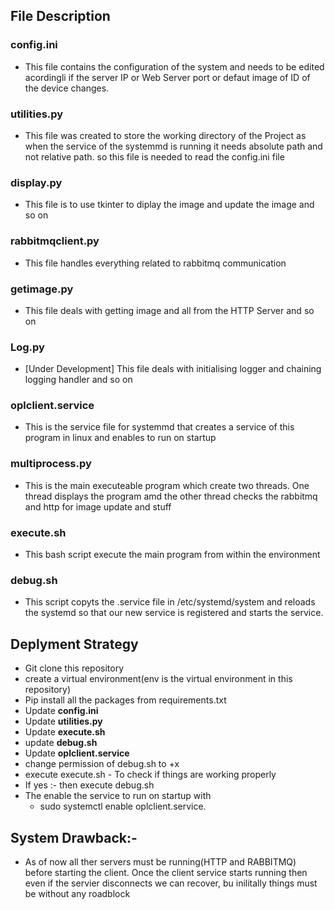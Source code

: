 ## File Description
### config.ini
- This file contains the configuration of the system and needs to be edited acordingli if the server IP or Web Server port or defaut image of ID of the device changes.

### utilities.py
- This file was created to store the working directory of the Project as when the service of the systemmd is running it needs absolute path and not relative path. so this file is needed to read the config.ini file

### display.py
- This file is to use tkinter to diplay the image and update the image and so on

### rabbitmqclient.py
- This file handles everything related to rabbitmq communication

### getimage.py
- This file deals with getting image and all from the HTTP Server and so on

### Log.py
- [Under Development] This file deals with initialising logger and chaining logging handler and so on

### oplclient.service
- This is the service file for systemmd that creates a service of this program in linux and enables to run on startup

### multiprocess.py
- This is the main executeable program which create two threads. One thread displays the program amd the other thread checks the rabbitmq and http for image update and stuff

### execute.sh
- This bash script execute the main program from within the environment

### debug.sh
- This script copyts the .service file in /etc/systemd/system and reloads the systemd so that our new service is registered and starts the service.

## Deplyment Strategy
- Git clone this repository
- create a virtual environment(env is the virtual environment in this repository)
- Pip install all the packages from requirements.txt
- Update **config.ini**
- Update **utilities.py**
- Update **execute.sh**
- update **debug.sh**
- Update **oplclient.service**
- change permission of debug.sh to +x
- execute execute.sh - To check if things are working properly
- If yes :- then execute debug.sh
- The enable the service to run on startup with
	- sudo systemctl enable oplclient.service.


## System Drawback:-
- As of now all ther servers must be running(HTTP and RABBITMQ) before starting the client. Once the client service starts running then even if the servier disconnects we can recover, bu inilitally things must be without any roadblock

